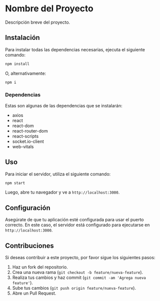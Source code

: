# Nombre del Proyecto

Descripción breve del proyecto.

## Instalación

Para instalar todas las dependencias necesarias, ejecuta el siguiente comando:

```bash
npm install
```

O, alternativamente:

```bash
npm i
```

### Dependencias

Estas son algunas de las dependencias que se instalarán:

- axios
- react
- react-dom
- react-router-dom
- react-scripts
- socket.io-client
- web-vitals

## Uso

Para iniciar el servidor, utiliza el siguiente comando:

```bash
npm start
```

Luego, abre tu navegador y ve a `http://localhost:3000`.

## Configuración

Asegúrate de que tu aplicación esté configurada para usar el puerto correcto. En este caso, el servidor está configurado para ejecutarse en `http://localhost:3000`.

## Contribuciones

Si deseas contribuir a este proyecto, por favor sigue los siguientes pasos:

1. Haz un fork del repositorio.
2. Crea una nueva rama (`git checkout -b feature/nueva-feature`).
3. Realiza tus cambios y haz commit (`git commit -am 'Agrega nueva feature'`).
4. Sube tus cambios (`git push origin feature/nueva-feature`).
5. Abre un Pull Request.

